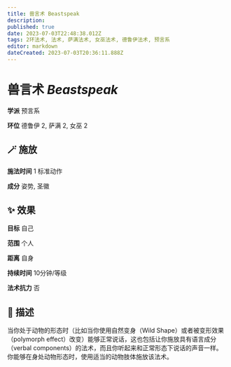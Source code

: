 ```yaml
---
title: 兽言术 Beastspeak
description: 
published: true
date: 2023-07-03T22:48:38.012Z
tags: 2环法术, 法术, 萨满法术, 女巫法术, 德鲁伊法术, 预言系
editor: markdown
dateCreated: 2023-07-03T20:36:11.888Z
---
```


# **兽言术** *Beastspeak*

**学派** 预言系 

**环位** 德鲁伊 2, 萨满 2, 女巫 2

## 🪄 施放

**施法时间** 1 标准动作

**成分** 姿势, 圣徽

## ✨ 效果 

**目标** 自己 

**范围** 个人

**距离** 自身  

**持续时间** 10分钟/等级 

**法术抗力** 否

## 📖 描述

当你处于动物的形态时（比如当你使用自然变身（Wild Shape）或者被变形效果（polymorph effect）改变）能够正常说话，这也包括让你施放具有语言成分（verbal components）的法术，而且你听起来和正常形态下说话的声音一样。你能够在身处动物形态时，使用适当的动物肢体施放该法术。
    